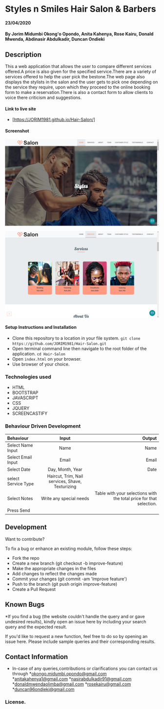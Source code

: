 # Styles n Smiles Hair Salon & Barbers
#### 23/04/2020
#### By **Jorim Midumbi Okong'o Opondo, Anita Kahenya, Rose Kairu, Donald Mwenda, Abdinasir Abdulkadir, Duncan Ondieki**



## Description

This a web application that allows the user to compare different services offered.A price is also given for the specified service.There are a variety of services offered to help the user pick the bestone.The web page also displays the stylists in the salon and the user gets to pick one depending on the service they require, upon which they proceed to the online booking form to make a reservation.There is also a contact form to allow clients to voice there criticism and suggestions.

#### Link to live site

- [https://JORIM1981.github.io/Hair-Salon/]

#### Screenshot

![salon1](https://github.com/JORIM1981/Hair-Salon/blob/master/img/Screenshot-home.png)

![salon2](https://github.com/JORIM1981/Hair-Salon/blob/master/img/Screenshot-services.png)

#### Setup Instructions and Installation

- Clone this repository to a location in your file system.
  `git clone https://github.com/JORIM1981/Hair-Salon.git`
- Open terminal command line then navigate to the root folder of the application.
  `cd Hair-Salon`
- Open `index.html` on your browser.
- Use browser of your choice.

### Technologies used

- HTML
- BOOTSTRAP
- JAVASCRIPT
- CSS
- JQUERY
- SCREENCASTIFY

### Behaviour Driven Development

| Behaviour      | Input        | Output       |
| :------------- | :----------: | -----------: |
| Select Name  Input  |   Name |   Name   |
| Select Email Input  | Email |  Email  |
| Select Date   |  Day, Month, Year  |   Date  |
| select Service Type  |  Haircut, Trim, Nail services, Shave, Texturizing     |     |
| Select Notes | Write any special needs    | Table with your selections with the total price for that selection.|
| Press Send |     |  |



## Development

Want to contribute? 

To fix a bug or enhance an existing module, follow these steps:
- Fork the repo
- Create a new branch (git checkout -b improve-feature)
- Make the appropriate changes in the files
- Add changes to reflect the changes made
- Commit your changes (git commit -am 'Improve feature')
- Push to the branch (git push origin improve-feature)
- Create a Pull Request

## Known Bugs

\*If you find a bug (the website couldn't handle the query and or gave undesired results), kindly open an issue here by including your search query and the expected result.

If you'd like to request a new function, feel free to do so by opening an issue here. Please include sample queries and their corresponding results.

## Contact Information

- In-case of any queries,contributions or clarifications you can contact us through
  *okongo.midumbi.opondo@gmail.com
  *anitakahenya1@gmail.com
  *nasirabdulkadir91@gmail.com
  *donaldmwendaolimba@gmail.com
  *rosekairu@gmail.com
  *duncan96ondieki@gmail.com

### License.
